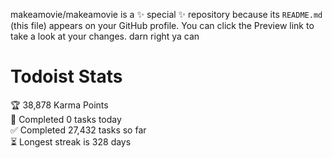 makeamovie/makeamovie is a ✨ special ✨ repository because its `README.md` (this file) appears on your GitHub profile.
You can click the Preview link to take a look at your changes. darn right ya can

# Todoist Stats

<!-- TODO-IST:START -->
🏆  38,878 Karma Points           
🌸  Completed 0 tasks today           
✅  Completed 27,432 tasks so far           
⏳  Longest streak is 328 days
<!-- TODO-IST:END -->